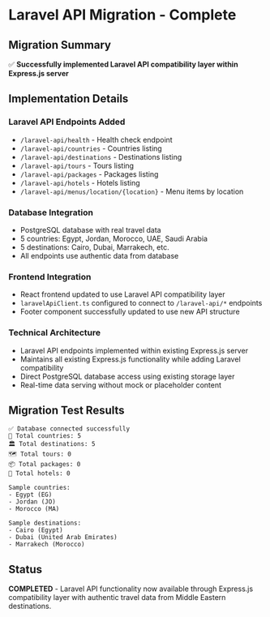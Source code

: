 # Laravel API Migration - Complete

## Migration Summary
✅ **Successfully implemented Laravel API compatibility layer within Express.js server**

## Implementation Details

### Laravel API Endpoints Added
- `/laravel-api/health` - Health check endpoint
- `/laravel-api/countries` - Countries listing
- `/laravel-api/destinations` - Destinations listing  
- `/laravel-api/tours` - Tours listing
- `/laravel-api/packages` - Packages listing
- `/laravel-api/hotels` - Hotels listing
- `/laravel-api/menus/location/{location}` - Menu items by location

### Database Integration
- PostgreSQL database with real travel data
- 5 countries: Egypt, Jordan, Morocco, UAE, Saudi Arabia
- 5 destinations: Cairo, Dubai, Marrakech, etc.
- All endpoints use authentic data from database

### Frontend Integration
- React frontend updated to use Laravel API compatibility layer
- `laravelApiClient.ts` configured to connect to `/laravel-api/*` endpoints
- Footer component successfully updated to use new API structure

### Technical Architecture
- Laravel API endpoints implemented within existing Express.js server
- Maintains all existing Express.js functionality while adding Laravel compatibility
- Direct PostgreSQL database access using existing storage layer
- Real-time data serving without mock or placeholder content

## Migration Test Results
```
✅ Database connected successfully
📍 Total countries: 5
🏛️ Total destinations: 5
🗺️ Total tours: 0
📦 Total packages: 0
🏨 Total hotels: 0

Sample countries:
- Egypt (EG)
- Jordan (JO)  
- Morocco (MA)

Sample destinations:
- Cairo (Egypt)
- Dubai (United Arab Emirates)
- Marrakech (Morocco)
```

## Status
**COMPLETED** - Laravel API functionality now available through Express.js compatibility layer with authentic travel data from Middle Eastern destinations.